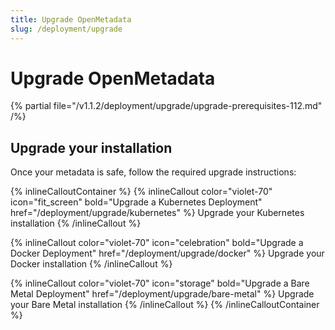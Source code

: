 ```yaml
---
title: Upgrade OpenMetadata
slug: /deployment/upgrade
---
```


# Upgrade OpenMetadata

{% partial file="/v1.1.2/deployment/upgrade/upgrade-prerequisites-112.md" /%}

## Upgrade your installation

Once your metadata is safe, follow the required upgrade instructions:

{% inlineCalloutContainer %}
  {% inlineCallout
    color="violet-70"
    icon="fit_screen"
    bold="Upgrade a Kubernetes Deployment"
    href="/deployment/upgrade/kubernetes" %}
      Upgrade your Kubernetes installation
  {% /inlineCallout %}

  {% inlineCallout
    color="violet-70"
    icon="celebration"
    bold="Upgrade a Docker Deployment"
    href="/deployment/upgrade/docker" %}
      Upgrade your Docker installation
  {% /inlineCallout %}

  {% inlineCallout
    color="violet-70"
    icon="storage"
    bold="Upgrade a Bare Metal Deployment"
    href="/deployment/upgrade/bare-metal" %}
      Upgrade your Bare Metal installation
  {% /inlineCallout %}
{% /inlineCalloutContainer %}
